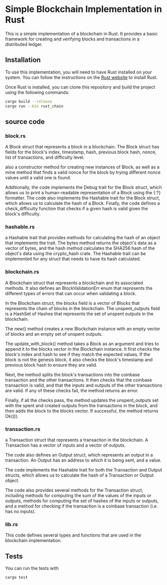 # Simple Blockchain Implementation in Rust

This is a simple implementation of a blockchain in Rust. It provides a basic framework for creating and verifying blocks and transactions in a distributed ledger.

## Installation

To use this implementation, you will need to have Rust installed on your system. You can follow the instructions on the [Rust website](https://www.rust-lang.org/tools/install) to install Rust.

Once Rust is installed, you can clone this repository and build the project using the following commands:
```sh
cargo build --release
cargo run --bin rust_chain
```

## source code

### block.rs
A Block struct that represents a block in a blockchain. The Block struct has fields for the block's index, timestamp, hash, previous block hash, nonce, list of transactions, and difficulty level.

also a constructor method for creating new instances of Block, as well as a mine method that finds a valid nonce for the block by trying different nonce values until a valid one is found.

Additionally, the code implements the Debug trait for the Block struct, which allows us to print a human-readable representation of a Block using the {:?} formatter. The code also implements the Hashable trait for the Block struct, which allows us to calculate the hash of a Block. Finally, the code defines a check_difficulty function that checks if a given hash is valid given the block's difficulty.

### hashable.rs
a Hashable trait that provides methods for calculating the hash of an object that implements the trait. The bytes method returns the object's data as a vector of bytes, and the hash method calculates the SHA256 hash of the object's data using the crypto_hash crate. The Hashable trait can be implemented for any struct that needs to have its hash calculated.


### blockchain.rs
A Blockchain struct that represents a blockchain and its associated methods. It also defines an BlockValidationErr enum that represents the different types of errors that can occur when validating a block.

In the Blockchain struct, the blocks field is a vector of Blocks that represents the chain of blocks in the blockchain. The unspent_outputs field is a HashSet of Hashes that represents the set of unspent outputs in the blockchain.

The new() method creates a new Blockchain instance with an empty vector of blocks and an empty set of unspent outputs.

The update_with_block() method takes a Block as an argument and tries to append it to the blocks vector in the Blockchain instance. It first checks the block's index and hash to see if they match the expected values. If the block is not the genesis block, it also checks the block's timestamp and previous block hash to ensure they are valid.

Next, the method splits the block's transactions into the coinbase transaction and the other transactions. It then checks that the coinbase transaction is valid, and that the inputs and outputs of the other transactions are valid. If any of these checks fail, the method returns an error.

Finally, if all the checks pass, the method updates the unspent_outputs set with the spent and created outputs from the transactions in the block, and then adds the block to the blocks vector. If successful, the method returns Ok(()).

### transaction.rs
 a Transaction struct that represents a transaction in the blockchain. A Transaction has a vector of inputs and a vector of outputs.

The code also defines an Output struct, which represents an output in a transaction. An Output has an address to which it is being sent, and a value.

The code implements the Hashable trait for both the Transaction and Output structs, which allows us to calculate the hash of a Transaction or Output object.

The code also provides several methods for the Transaction struct, including methods for computing the sum of the values of the inputs or outputs, methods for computing the set of hashes of the inputs or outputs, and a method for checking if the transaction is a coinbase transaction (i.e. has no inputs).

### lib.rs
This code defines several types and functions that are used in the blockchain implementation.

## Tests
You can run the tests with 
```sh
cargo test
```